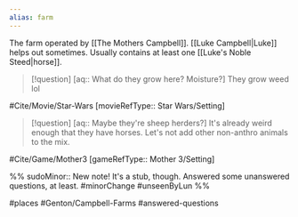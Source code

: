 ```yaml
---
alias: farm
---
```

The farm operated by [[The Mothers Campbell]]. [[Luke Campbell|Luke]] helps out sometimes. Usually contains at least one [[Luke's Noble Steed|horse]].

>[!question] [aq:: What do they grow here? Moisture?]
>They grow weed lol

#Cite/Movie/Star-Wars [movieRefType:: Star Wars/Setting]

>[!question] [aq:: Maybe they're sheep herders?]
>It's already weird enough that they have horses. Let's not add other non-anthro animals to the mix.

#Cite/Game/Mother3 [gameRefType:: Mother 3/Setting]

%%
sudoMinor:: New note! It's a stub, though. Answered some unanswered questions, at least.
#minorChange #unseenByLun 
%%

#places #Genton/Campbell-Farms #answered-questions 